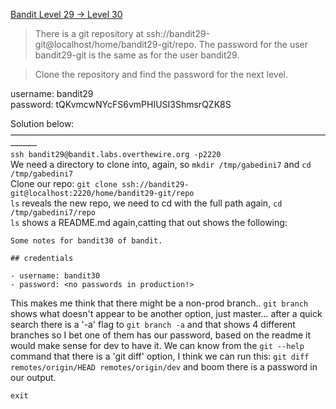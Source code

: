 [Bandit Level 29 → Level 30](https://overthewire.org/wargames/bandit/bandit30.html)

>There is a git repository at ssh://bandit29-git@localhost/home/bandit29-git/repo. The password for the user bandit29-git is the same as for the user bandit29.  

>Clone the repository and find the password for the next level.  

username: bandit29  
password: tQKvmcwNYcFS6vmPHIUSI3ShmsrQZK8S  

Solution below:  
———————————————————————————————————————  
`ssh bandit29@bandit.labs.overthewire.org -p2220`  
We need a directory to clone into, again, so `mkdir /tmp/gabedini7` and `cd /tmp/gabedini7`  
Clone our repo: `git clone ssh://bandit29-git@localhost:2220/home/bandit29-git/repo`  
`ls` reveals the new repo, we need to cd with the full path again, `cd /tmp/gabedini7/repo`  
`ls` shows a README.md again,catting that out shows the following:
```# Bandit Notes
Some notes for bandit30 of bandit.

## credentials

- username: bandit30
- password: <no passwords in production!>
```  
This makes me think that there might be a non-prod branch.. `git branch` shows what doesn't appear to be another option, just master... after a quick search there is a '-a' flag to `git branch -a` and that shows 4 different branches so I bet one of them has our password, based on the readme it would make sense for dev to have it. We can know from the `git --help` command that there is a 'git diff' option, I think we can run this: `git diff  remotes/origin/HEAD remotes/origin/dev` and boom there is a password in our output.

`exit`  